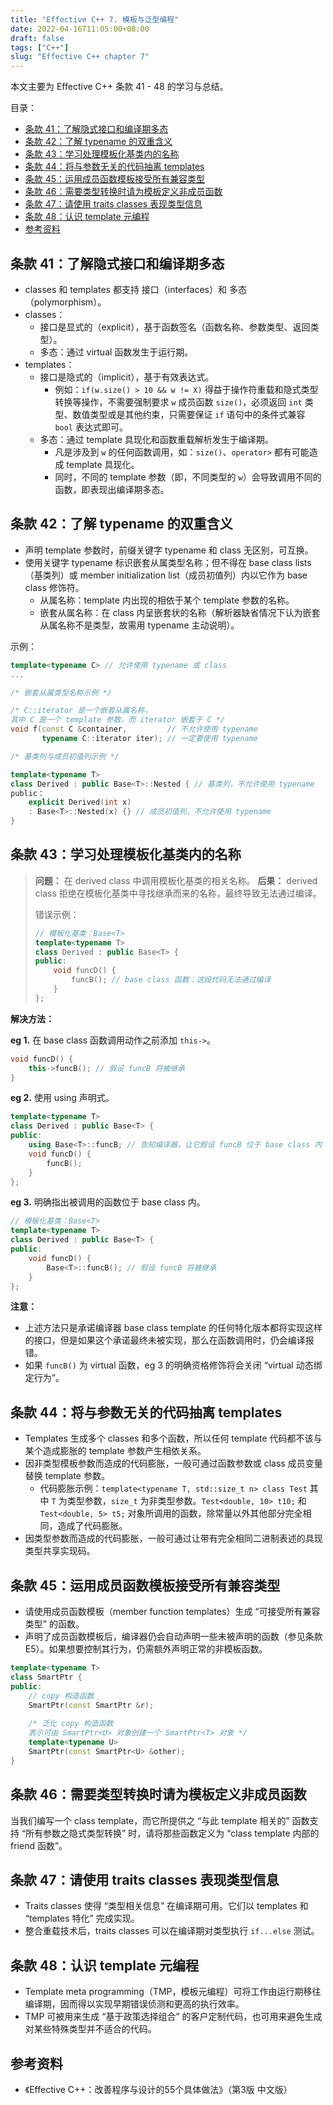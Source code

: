 ```yaml
---
title: "Effective C++ 7. 模板与泛型编程"
date: 2022-04-16T11:05:00+08:00
draft: false
tags: ["C++"]
slug: "Effective C++ chapter 7"
---
```


本文主要为 Effective C++ 条款 41 - 48 的学习与总结。

目录：

- [条款 41：了解隐式接口和编译期多态](#条款-41了解隐式接口和编译期多态)
- [条款 42：了解 typename 的双重含义](#条款-42了解-typename-的双重含义)
- [条款 43：学习处理模板化基类内的名称](#条款-43学习处理模板化基类内的名称)
- [条款 44：将与参数无关的代码抽离 templates](#条款-44将与参数无关的代码抽离-templates)
- [条款 45：运用成员函数模板接受所有兼容类型](#条款-45运用成员函数模板接受所有兼容类型)
- [条款 46：需要类型转换时请为模板定义非成员函数](#条款-46需要类型转换时请为模板定义非成员函数)
- [条款 47：请使用 traits classes 表现类型信息](#条款-47请使用-traits-classes-表现类型信息)
- [条款 48：认识 template 元编程](#条款-48认识-template-元编程)
- [参考资料](#参考资料)

## 条款 41：了解隐式接口和编译期多态

* classes 和 templates 都支持 接口（interfaces）和 多态（polymorphism）。
* classes：
  * 接口是显式的（explicit），基于函数签名（函数名称、参数类型、返回类型）。
  * 多态：通过 virtual 函数发生于运行期。
* templates：
  * 接口是隐式的（implicit），基于有效表达式。
    * 例如：`if(w.size() > 10 && w != X)` 得益于操作符重载和隐式类型转换等操作，不需要强制要求 `w` 成员函数 `size()`，必须返回 `int` 类型、数值类型或是其他约束，只需要保证 `if` 语句中的条件式兼容 `bool` 表达式即可。
  * 多态：通过 template 具现化和函数重载解析发生于编译期。
    * 凡是涉及到 `w` 的任何函数调用，如：`size()`、`operator>` 都有可能造成 template 具现化。
    * 同时，不同的 template 参数（即，不同类型的 `w`）会导致调用不同的函数，即表现出编译期多态。

## 条款 42：了解 typename 的双重含义

* 声明 template 参数时，前缀关键字 typename 和 class 无区别，可互换。
* 使用关键字 typename 标识嵌套从属类型名称；但不得在 base class lists（基类列）或 member initialization list（成员初值列）内以它作为 base class 修饰符。
  * 从属名称：template 内出现的相依于某个 template 参数的名称。
  * 嵌套从属名称：在 class 内呈嵌套状的名称（解析器缺省情况下认为嵌套从属名称不是类型，故需用 typename 主动说明）。

示例：

```C++
template<typename C> // 允许使用 typename 或 class
...

/* 嵌套从属类型名称示例 */

/* C::iterator 是一个嵌套从属名称，
其中 C 是一个 template 参数，而 iterator 嵌套于 C */
void f(const C &container,         // 不允许使用 typename 
       typename C::iterator iter); // 一定要使用 typename

/* 基类列与成员初值列示例 */

template<typename T>
class Derived : public Base<T>::Nested { // 基类列，不允许使用 typename
public：
    explicit Derived(int x) 
    : Base<T>::Nested(x) {} // 成员初值列，不允许使用 typename
}
```

## 条款 43：学习处理模板化基类内的名称

> **问题：** 在 derived class 中调用模板化基类的相关名称。
> **后果：** derived class 拒绝在模板化基类中寻找继承而来的名称，最终导致无法通过编译。
>
> 错误示例：
>
> ```C++
> // 模板化基类：Base<T>
> template<typename T>
> class Derived : public Base<T> {
> public:
>     void funcD() {
>         funcB(); // base class 函数：这段代码无法通过编译
>     }
> };
>```

**解决方法：**

**eg 1.** 在 base class 函数调用动作之前添加 `this->`。

```C++
void funcD() {
    this->funcB(); // 假设 funcB 将被继承
}
```

**eg 2.** 使用 using 声明式。

```C++
template<typename T>
class Derived : public Base<T> {
public:
    using Base<T>::funcB; // 告知编译器，让它假设 funcB 位于 base class 内
    void funcD() {
        funcB();
    }
};
```

**eg 3.** 明确指出被调用的函数位于 base class 内。

```C++
// 模板化基类：Base<T>
template<typename T>
class Derived : public Base<T> {
public:
    void funcD() {
        Base<T>::funcB(); // 假设 funcB 将被继承
    }
};
```

**注意：**

* 上述方法只是承诺编译器 base class template 的任何特化版本都将实现这样的接口，但是如果这个承诺最终未被实现，那么在函数调用时，仍会编译报错。
* 如果 `funcB()` 为 virtual 函数，eg 3 的明确资格修饰将会关闭 “virtual 动态绑定行为”。

## 条款 44：将与参数无关的代码抽离 templates

* Templates 生成多个 classes 和多个函数，所以任何 template 代码都不该与某个造成膨胀的 template 参数产生相依关系。
* 因非类型模板参数而造成的代码膨胀，一般可通过函数参数或 class 成员变量替换 template 参数。
  * 代码膨胀示例：`template<typename T, std::size_t n> class Test` 其中 `T` 为类型参数，`size_t` 为非类型参数。`Test<double, 10> t10;` 和 `Test<double, 5> t5;` 对象所调用的函数，除常量以外其他部分完全相同，造成了代码膨胀。
* 因类型参数而造成的代码膨胀，一般可通过让带有完全相同二进制表述的具现类型共享实现码。

## 条款 45：运用成员函数模板接受所有兼容类型

* 请使用成员函数模板（member function templates）生成 “可接受所有兼容类型” 的函数。
* 声明了成员函数模板后，编译器仍会自动声明一些未被声明的函数（参见条款 E5）。如果想要控制其行为，仍需额外声明正常的非模板函数。

```C++
template<typename T>
class SmartPtr {
public:
    // copy 构造函数
    SmartPtr(const SmartPtr &r);
    
    /* 泛化 copy 构造函数
    表示可由 SmartPtr<U> 对象创建一个 SmartPtr<T> 对象 */
    template<typename U>
    SmartPtr(const SmartPtr<U> &other); 
}
```

## 条款 46：需要类型转换时请为模板定义非成员函数

当我们编写一个 class template，而它所提供之 “与此 template 相关的” 函数支持 “所有参数之隐式类型转换” 时，请将那些函数定义为 “class template 内部的 friend 函数”。

## 条款 47：请使用 traits classes 表现类型信息

* Traits classes 使得 “类型相关信息” 在编译期可用。它们以 templates 和 “templates 特化” 完成实现。
* 整合重载技术后，traits classes 可以在编译期对类型执行 `if...else` 测试。

## 条款 48：认识 template 元编程

* Template meta programming（TMP，模板元编程）可将工作由运行期移往编译期，因而得以实现早期错误侦测和更高的执行效率。
* TMP 可被用来生成 “基于政策选择组合” 的客户定制代码，也可用来避免生成对某些特殊类型并不适合的代码。

## 参考资料

* 《Effective C++：改善程序与设计的55个具体做法》（第3版 中文版）
